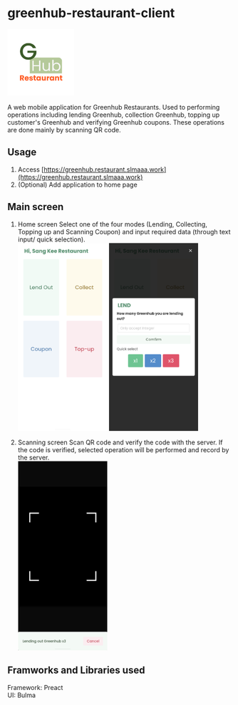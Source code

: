 # greenhub-restaurant-client

<img src="images/maskable_icon.png" alt="icon" width="150"/>

A web mobile application for Greenhub Restaurants. Used to performing operations including lending Greenhub, collection Greenhub, topping up customer's Greenhub and verifying Greenhub coupons. These operations are done mainly by scanning QR code.

## Usage

1. Access [https://greenhub.restaurant.slmaaa.work](https://greenhub.restaurant.slmaaa.work)
2. (Optional) Add application to home page

## Main screen

1.  Home screen
    Select one of the four modes (Lending, Collecting, Topping up and Scanning Coupon) and input required data (through text input/ quick selection).<br/>
    <img src="screenshots/Screenshot_home.png" alt="screenshot" width="200"/>
    <img src="screenshots/Screenshot_home2.png" alt="screenshot" width="200"/>

2.  Scanning screen
    Scan QR code and verify the code with the server. If the code is verified, selected operation will be performed and record by the server.<br/>
    <img src="screenshots/Screenshot_scan.png" alt="screenshot" width="200"/>

## Framworks and Libraries used

Framework: Preact<br/>
UI: Bulma
